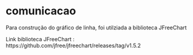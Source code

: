 # comunicacao

<p> Para construção do gráfico de linha, foi utilziada a biblioteca JFreeChart</p>
<p> Link biblioteca JFreeChart : https://github.com/jfree/jfreechart/releases/tag/v1.5.2 </p>
